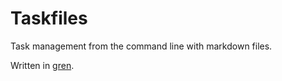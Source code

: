 # Taskfiles

Task management from the command line with markdown files.

Written in [gren](https://gren-lang.org/).

